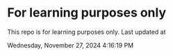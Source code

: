# For learning purposes only
This repo is for learning purposes only.
Last updated at

Wednesday, November 27, 2024 4:16:19 PM

